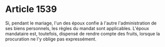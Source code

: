 # Article 1539

Si, pendant le mariage, l'un des époux confie à l'autre l'administration de ses biens personnels, les règles du mandat sont applicables. L'époux mandataire est, toutefois, dispensé de rendre compte des fruits, lorsque la procuration ne l'y oblige pas expressément.
